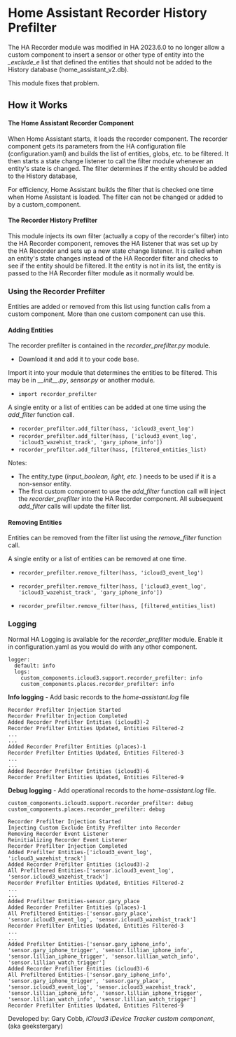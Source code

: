 # Home Assistant Recorder History Prefilter

The HA Recorder module was modified in HA 2023.6.0 to no longer allow a custom component to insert a sensor or other type of entity into the _\_exclude_e_ list that defined the entities that should not be added to the History database (home_assistant_v2.db).

This module fixes that problem.

## How it Works

#### The Home Assistant Recorder Component

When Home Assistant starts, it loads the recorder component. The recorder component gets its parameters from the HA configuration file (configuration.yaml) and builds the list of entities, globs, etc. to be filtered. It then starts a state change listener to call the filter module whenever an entity's state is changed. The filter determines if the entity should be added to the History database,

For efficiency, Home Assistant builds the filter that is checked one time when Home Assistant is loaded. The filter can not be changed or added to by a custom_component.

#### The Recorder History Prefilter

This module injects its own filter (actually a copy of the recorder's filter) into the HA Recorder component, removes the HA listener that was set up by the HA Recorder and sets up a new state change listener. It is called when an entity's state changes instead of the HA Recorder filter and checks to see if the entity should be filtered. It the entity is not in its list, the entity is passed to the HA Recorder filter module as it normally would be.

### Using the Recorder Prefilter

Entities are added or removed from this list using function calls from a custom component. More than one custom component can use this.

#### Adding Entities

The recorder prefilter is contained in the _recorder_prefilter.py_ module.

- Download it and add it to your code base.

Import it into your module that determines the entities to be filtered. This may be in _\_\_init\_\_.py_, _sensor.py_ or another module.

- `import recorder_prefilter`

A single entity or a list of entities can be added at one time using the _add_filter_ function call.

- `recorder_prefilter.add_filter(hass, 'icloud3_event_log')`
- `recorder_prefilter.add_filter(hass, ['icloud3_event_log', 'icloud3_wazehist_track', 'gary_iphone_info'])`
- `recorder_prefilter.add_filter(hass, [filtered_entities_list)`

Notes:

- The entity_type (_input_boolean, light, etc._ ) needs to be used if it is a non-sensor entity.
- The first custom component to use the _add_filter_ function call will inject the _recorder_prefilter_ into the HA Recorder component. All subsequent _add_filter_ calls will update the filter list.

#### Removing Entities

Entities can be removed from the filter list using the _remove_filter_ function call.

A single entity or a list of entities can be removed at one time.

- `recorder_prefilter.remove_filter(hass, 'icloud3_event_log')`

- `recorder_prefilter.remove_filter(hass, ['icloud3_event_log', 'icloud3_wazehist_track', 'gary_iphone_info'])`

- `recorder_prefilter.remove_filter(hass, [filtered_entities_list)`

### Logging

Normal HA Logging is available for the _recorder_prefilter_ module. Enable it in configuration.yaml as you would do with any other component.

    logger:
      default: info
      logs:
        custom_components.icloud3.support.recorder_prefilter: info
        custom_components.places.recorder_prefilter: info

**Info logging** - Add basic records to the _home-assistant.log_ file

```Recorder Prefilter Injection Started
Recorder Prefilter Injection Started
Recorder Prefilter Injection Completed
Added Recorder Prefilter Entities (icloud3)-2
Recorder Prefilter Entities Updated, Entities Filtered-2
...
...
Added Recorder Prefilter Entities (places)-1
Recorder Prefilter Entities Updated, Entities Filtered-3
...
...
Added Recorder Prefilter Entities (icloud3)-6
Recorder Prefilter Entities Updated, Entities Filtered-9
```

**Debug logging** - Add operational records to the _home-assistant.log_ file.

    custom_components.icloud3.support.recorder_prefilter: debug
    custom_components.places.recorder_prefilter: debug

```Recorder Prefilter Injection Started
Recorder Prefilter Injection Started
Injecting Custom Exclude Entity Prefilter into Recorder
Removing Recorder Event Listener
Reinitializing Recorder Event Listener
Recorder Prefilter Injection Completed
Added Prefilter Entities-['icloud3_event_log', 'icloud3_wazehist_track']
Added Recorder Prefilter Entities (icloud3)-2
All Prefiltered Entities-['sensor.icloud3_event_log', 'sensor.icloud3_wazehist_track']
Recorder Prefilter Entities Updated, Entities Filtered-2
...
...
Added Prefilter Entities-sensor.gary_place
Added Recorder Prefilter Entities (places)-1
All Prefiltered Entities-['sensor.gary_place', 'sensor.icloud3_event_log', 'sensor.icloud3_wazehist_track']
Recorder Prefilter Entities Updated, Entities Filtered-3
...
...
Added Prefilter Entities-['sensor.gary_iphone_info', 'sensor.gary_iphone_trigger', 'sensor.lillian_iphone_info', 'sensor.lillian_iphone_trigger', 'sensor.lillian_watch_info', 'sensor.lillian_watch_trigger']
Added Recorder Prefilter Entities (icloud3)-6
All Prefiltered Entities-['sensor.gary_iphone_info', 'sensor.gary_iphone_trigger', 'sensor.gary_place', 'sensor.icloud3_event_log', 'sensor.icloud3_wazehist_track', 'sensor.lillian_iphone_info', 'sensor.lillian_iphone_trigger', 'sensor.lillian_watch_info', 'sensor.lillian_watch_trigger']
Recorder Prefilter Entities Updated, Entities Filtered-9

```

Developed by: Gary Cobb, _iCloud3 iDevice Tracker custom component_, (aka geekstergary)
